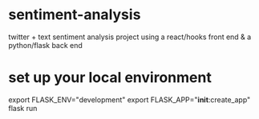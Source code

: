 # sentiment-analysis
twitter + text sentiment analysis project using a react/hooks front end & a python/flask back end <br>

# set up your local environment 

export FLASK_ENV="development"
export FLASK_APP="__init__:create_app"
flask run 
